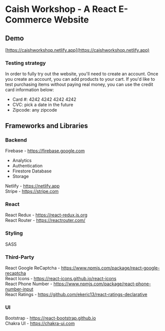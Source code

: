 # Caish Workshop - A React E-Commerce Website

## Demo
[https://caishworkshop.netlify.app](https://caishworkshop.netlify.app)

### Testing strategy
In order to fully try out the website, you'll need to create an account. Once you create an account, you can add products to your cart. If you'd like to test purchasing items without paying real money, you can use the credit card information below:
- Card #: 4242 4242 4242 4242
- CVC: pick a date in the future
- Zipcode: any zipcode

## Frameworks and Libraries
### Backend
Firebase - https://firebase.google.com
- Analytics
- Authentication
- Firestore Database
- Storage

Netlify - https://netlify.app<br/>
Stripe - https://stripe.com

### React
React Redux - https://react-redux.js.org<br/>
React Router - https://reactrouter.com/

### Styling
SASS

### Third-Party
React Google ReCaptcha - https://www.npmjs.com/package/react-google-recaptcha<br/>
React Icons - https://react-icons.github.io/react-icons<br/>
React Phone Number - https://www.npmjs.com/package/react-phone-number-input<br/>
React Ratings - https://github.com/ekeric13/react-ratings-declarative

### UI
Bootstrap - https://react-bootstrap.github.io<br/>
Chakra UI - https://chakra-ui.com
